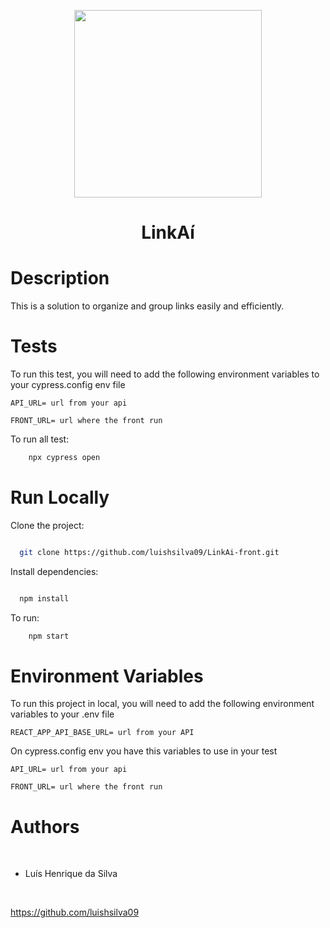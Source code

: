 <p align="center"> 
    <img src="https://images.emojiterra.com/openmoji/v13.1/512px/269b.png" height="300px">
</p>

<h1 align="center">LinkAí</h1>

# Description

This is a solution to organize and group links easily and efficiently.

# Tests

To run this test, you will need to add the following environment variables to your cypress.config env file

`API_URL= url from your api`

`FRONT_URL= url where the front run`

To run all test:

```bash
    npx cypress open
```

# Run Locally

Clone the project:

```bash

  git clone https://github.com/luishsilva09/LinkAi-front.git

```

Install dependencies:

```bash

  npm install

```

To run:

```bash
    npm start
```

# Environment Variables

To run this project in local, you will need to add the following environment variables to your .env file

`REACT_APP_API_BASE_URL= url from your API`

On cypress.config env you have this variables to use in your test

`API_URL= url from your api`

`FRONT_URL= url where the front run`

# Authors

​

- Luís Henrique da Silva

​

https://github.com/luishsilva09
